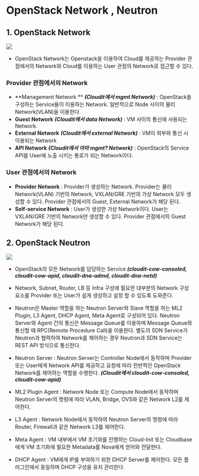 # OpenStack Network , Neutron

## 1. OpenStack Network
![](https://ssup2.github.io/images/theory_analysis/OpenStack_Network_Neutron/OpenStack_Network.PNG)
- OpenStack Network는 Openstack을 이용하여 Cloud를 제공하는 Provider 관점에서의 Network와 Cloud를 이용하는 User 관점의 Network로 접근할 수 있다. 


### Provider 관점에서의 Network
  - **Management Network ** ***(Cloudit에서 mgmt Network)*** : OpenStack을 구성하는 Service들이 이용하는 Network. 일반적으로  Node 사이의 물리 Network(VLAN)을 이용한다. 
  - **Guest Network** ***(Cloudit에서 data Network)*** : VM 사이의 통신에 사용되는 Network. 
  - **External Network** ***(Cloudit에서 external Network)*** : VM이 외부와 통신 시 이용되는 Network
  - **API Network** ***(Cloudit에서 아마 mgmt? Network)*** : OpenStack의 Service API를 User에 노출 시키는 통로가 되는 Network이다. 

### User 관점에서의 Network
  - **Provider Network** : Provider가 생성하는 Network. Provider는 물리 Network(VLAN) 기반의 Network, VXLAN/GRE 기반의 가상 Network 모두 생성할 수 있다. Provider 관점에서의 Guest, External Network가 해당 된다. 
  - **Self-service Network** : User가 생성한 가상 Network이다. User는 VXLAN/GRE 기반의 Network만 생성할 수 있다. Provider 관점에서의 Guest Network가 해당 된다.


## 2. OpenStack Neutron
![](https://ssup2.github.io/images/theory_analysis/OpenStack_Network_Neutron/Neutron_Architecture.PNG)
- OpenStack의 모든 Network를 담당하는 Service ***(cloudit-cow-consoled, cloudit-cow-apid, cloudit-dna-admd, cloudit-dna-netd)***
- Network, Subnet, Router, LB 등 Infra 구성에 필요한 대부분의 Network 구성 요소를 Provider 또는 User가 쉽게 생성하고 설정 할 수 있도록 도와준다. 
- Neutron은 Master 역할을 하는 Neutron Server와 Slave 역할을 하는 ML2 Plugin, L3 Agent, DHCP Agent, Meta Agent로 구성되어 있다. 
  Neutron Server와 Agent 간의 통신은 Message Queue를 이용하며 Message Queue와 통신할 때 RPC(Remote Procedure Call)을 이용한다. 
  별도의 SDN Service가 Neutron과 협력하여 Network를 제어하는 경우 Neutron과 SDN Service는 REST API 방식으로 통신한다.

- Neutron Server : Neutron Server는 Controller Node에서 동작하며 Provider 또는 User에게 Network API를 제공하고 요청에 따라 전반적인 OpenStack Network를 제어하는 역할을 수행한다. ***(Cloudit에서 cloudit-cow-consoled, cloudit-cow-apid)***
- ML2 Plugin Agent : Network Node 또는 Compute Node에서 동작하며 Neutron Server의 명령에 따라 VLAN, Bridge, OVS와 같은 Network L2를 제어한다. 
- L3 Agent : Network Node에서 동작하여 Neutron Server의 명령에 따라 Router, Firewall과 같은 Network L3를 제어한다. 
- Meta Agent : VM 내부에서 VM 초기화를 진행하는 Cloud-Init  또는 Cloudbase에게 VM 초기화에 필요한 Metadata를 Nova에게 얻어와 전달한다. 
-  DHCP Agent : VM에게 IP를 부여하기 위한 DHCP Server를 제어한다. 모든 플러그인에서 동일하며 DHCP 구성을 유지 관리한다.
